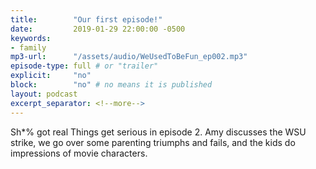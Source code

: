 ```yaml
---
title:        "Our first episode!"
date:         2019-01-29 22:00:00 -0500
keywords:
- family
mp3-url:      "/assets/audio/WeUsedToBeFun_ep002.mp3"
episode-type: full # or "trailer"
explicit:     "no"
block:        "no" # no means it is published
layout: podcast
excerpt_separator: <!--more-->
---
```

Sh*% got real Things get serious in episode 2. Amy discusses the WSU strike, we go over some parenting triumphs and fails, and the kids do impressions of movie characters.
